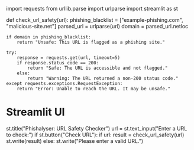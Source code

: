 import requests
from urllib.parse import urlparse
import streamlit as st

def check_url_safety(url):
    phishing_blacklist = ["example-phishing.com", "malicious-site.net"]
    parsed_url = urlparse(url)
    domain = parsed_url.netloc
    
    if domain in phishing_blacklist:
        return "Unsafe: This URL is flagged as a phishing site."
    
    try:
        response = requests.get(url, timeout=5)
        if response.status_code == 200:
            return "Safe: The URL is accessible and not flagged."
        else:
            return "Warning: The URL returned a non-200 status code."
    except requests.exceptions.RequestException:
        return "Error: Unable to reach the URL. It may be unsafe."

# Streamlit UI
st.title("Phishalyser: URL Safety Checker")
url = st.text_input("Enter a URL to check:")
if st.button("Check URL"):
    if url:
        result = check_url_safety(url)
        st.write(result)
    else:
        st.write("Please enter a valid URL.")

